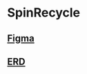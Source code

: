 # SpinRecycle

## [Figma](https://www.figma.com/file/sqOo6ek4RWE12ENouMExWa/SpinRecycle?node-id=0%3A1)

## [ERD](https://dbdiagram.io/d/624e2da4d043196e390d4f30)
